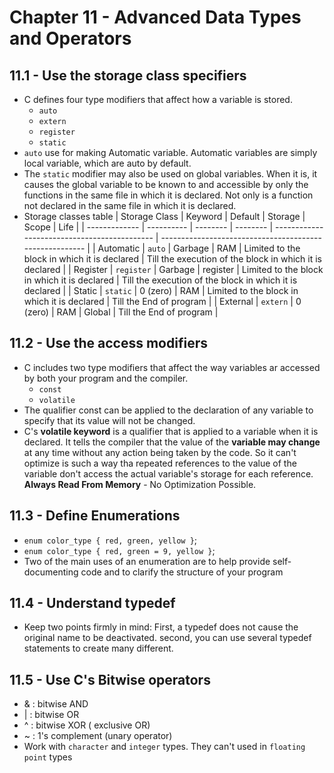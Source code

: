 # Chapter 11 - Advanced Data Types and Operators

## 11.1 - Use the storage class specifiers

- C defines four type modifiers that affect how a variable is stored.
  - `auto`
  - `extern`
  - `register`
  - `static`
- `auto` use for making Automatic variable. Automatic variables are simply local variable, which are auto by default.
- The `static` modifier may also be used on global variables. When it is, it causes the global variable to be known to and accessible by only the functions in the same file in which it is declared. Not only is a function not declared in the same file in which it is declared.
- Storage classes table
  | Storage Class | Keyword | Default | Storage | Scope | Life |
  | ------------- | ---------- | -------- | -------- | -------------------------------------------- | ------------------------------------------------------- |
  | Automatic | `auto` | Garbage | RAM | Limited to the block in which it is declared | Till the execution of the block in which it is declared |
  | Register | `register` | Garbage | register | Limited to the block in which it is declared | Till the execution of the block in which it is declared |
  | Static | `static` | 0 (zero) | RAM | Limited to the block in which it is declared | Till the End of program |
  | External | `extern` | 0 (zero) | RAM | Global | Till the End of program |

## 11.2 - Use the access modifiers

- C includes two type modifiers that affect the way variables ar accessed by both your program and the compiler.
  - `const`
  - `volatile`
- The qualifier const can be applied to the declaration of any variable to specify that its value will not be changed.
- C's **volatile keyword** is a qualifier that is applied to a variable when it is declared. It tells the compiler that the value of the **variable may change** at any time without any action being taken by the code. So it can't optimize is such a way tha repeated references to the value of the variable don't access the actual variable's storage for each reference. **Always Read From Memory** - No Optimization Possible.

## 11.3 - Define Enumerations

- `enum color_type { red, green, yellow }`;
- `enum color_type { red, green = 9, yellow }`;
- Two of the main uses of an enumeration are to help provide self-documenting code and to clarify the structure of your program

## 11.4 - Understand typedef

- Keep two points firmly in mind: First, a typedef does not cause the original name to be deactivated. second, you can use several typedef statements to create many different.

## 11.5 - Use C's Bitwise operators

- & : bitwise AND
- | : bitwise OR
- ^ : bitwise XOR ( exclusive OR)
- ~ : 1's complement (unary operator)
- Work with `character` and `integer` types. They can't used in `floating point` types
